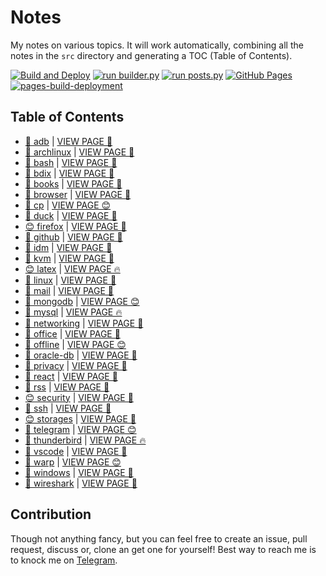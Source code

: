 # Notes

My notes on various topics. It will work automatically, combining all the notes in the `src` directory and generating a TOC (Table of Contents).

[![Build and Deploy](https://github.com/SharafatKarim/notes/actions/workflows/action.yml/badge.svg)](https://github.com/SharafatKarim/notes/actions/workflows/action.yml)
[![run builder.py](https://github.com/SharafatKarim/notes/actions/workflows/action.yml/badge.svg)](https://github.com/SharafatKarim/notes/actions/workflows/action.yml)
[![run posts.py](https://github.com/SharafatKarim/notes/actions/workflows/posts.yml/badge.svg)](https://github.com/SharafatKarim/notes/actions/workflows/posts.yml)
[![GitHub Pages](https://github.com/SharafatKarim/notes/actions/workflows/gh-pages.yml/badge.svg)](https://github.com/SharafatKarim/notes/actions/workflows/gh-pages.yml)
[![pages-build-deployment](https://github.com/SharafatKarim/notes/actions/workflows/pages/pages-build-deployment/badge.svg)](https://github.com/SharafatKarim/notes/actions/workflows/pages/pages-build-deployment)


## Table of Contents

- [🍕 adb](src/adb.md) | <a href='https://sharafat.is-a.dev/notes/adb' target='_blank'>VIEW PAGE 🍕</a>
- [👾 archlinux](src/archlinux.md) | <a href='https://sharafat.is-a.dev/notes/archlinux' target='_blank'>VIEW PAGE 🎸</a>
- [🍕 bash](src/bash.md) | <a href='https://sharafat.is-a.dev/notes/bash' target='_blank'>VIEW PAGE 🌈</a>
- [🌟 bdix](src/bdix.md) | <a href='https://sharafat.is-a.dev/notes/bdix' target='_blank'>VIEW PAGE 🌟</a>
- [🍕 books](src/books.md) | <a href='https://sharafat.is-a.dev/notes/books' target='_blank'>VIEW PAGE 🌟</a>
- [🌈 browser](src/browser.md) | <a href='https://sharafat.is-a.dev/notes/browser' target='_blank'>VIEW PAGE 🚀</a>
- [🌈 cp](src/cp.md) | <a href='https://sharafat.is-a.dev/notes/cp' target='_blank'>VIEW PAGE 😊</a>
- [🎸 duck](src/duck.md) | <a href='https://sharafat.is-a.dev/notes/duck' target='_blank'>VIEW PAGE 🤖</a>
- [😊 firefox](src/firefox.md) | <a href='https://sharafat.is-a.dev/notes/firefox' target='_blank'>VIEW PAGE 🤖</a>
- [🤖 github](src/github.md) | <a href='https://sharafat.is-a.dev/notes/github' target='_blank'>VIEW PAGE 🚀</a>
- [🍕 idm](src/idm.md) | <a href='https://sharafat.is-a.dev/notes/idm' target='_blank'>VIEW PAGE 🎸</a>
- [🤖 kvm](src/kvm.md) | <a href='https://sharafat.is-a.dev/notes/kvm' target='_blank'>VIEW PAGE 🎉</a>
- [😊 latex](src/latex.md) | <a href='https://sharafat.is-a.dev/notes/latex' target='_blank'>VIEW PAGE 🔥</a>
- [👾 linux](src/linux.md) | <a href='https://sharafat.is-a.dev/notes/linux' target='_blank'>VIEW PAGE 🚀</a>
- [🚀 mail](src/mail.md) | <a href='https://sharafat.is-a.dev/notes/mail' target='_blank'>VIEW PAGE 🌈</a>
- [🚀 mongodb](src/mongodb.md) | <a href='https://sharafat.is-a.dev/notes/mongodb' target='_blank'>VIEW PAGE 😊</a>
- [🎸 mysql](src/mysql.md) | <a href='https://sharafat.is-a.dev/notes/mysql' target='_blank'>VIEW PAGE 🔥</a>
- [🌈 networking](src/networking.md) | <a href='https://sharafat.is-a.dev/notes/networking' target='_blank'>VIEW PAGE 🎉</a>
- [🍕 office](src/office.md) | <a href='https://sharafat.is-a.dev/notes/office' target='_blank'>VIEW PAGE 👾</a>
- [🌈 offline](src/offline.md) | <a href='https://sharafat.is-a.dev/notes/offline' target='_blank'>VIEW PAGE 😊</a>
- [👾 oracle-db](src/oracle-db.md) | <a href='https://sharafat.is-a.dev/notes/oracle-db' target='_blank'>VIEW PAGE 🌟</a>
- [🤖 privacy](src/privacy.md) | <a href='https://sharafat.is-a.dev/notes/privacy' target='_blank'>VIEW PAGE 🤖</a>
- [🎉 react](src/react.md) | <a href='https://sharafat.is-a.dev/notes/react' target='_blank'>VIEW PAGE 🚀</a>
- [🎸 rss](src/rss.md) | <a href='https://sharafat.is-a.dev/notes/rss' target='_blank'>VIEW PAGE 👾</a>
- [😊 security](src/security.md) | <a href='https://sharafat.is-a.dev/notes/security' target='_blank'>VIEW PAGE 🍕</a>
- [👾 ssh](src/ssh.md) | <a href='https://sharafat.is-a.dev/notes/ssh' target='_blank'>VIEW PAGE 👾</a>
- [😊 storages](src/storages.md) | <a href='https://sharafat.is-a.dev/notes/storages' target='_blank'>VIEW PAGE 👾</a>
- [🚀 telegram](src/telegram.md) | <a href='https://sharafat.is-a.dev/notes/telegram' target='_blank'>VIEW PAGE 😊</a>
- [🎉 thunderbird](src/thunderbird.md) | <a href='https://sharafat.is-a.dev/notes/thunderbird' target='_blank'>VIEW PAGE 🔥</a>
- [👾 vscode](src/vscode.md) | <a href='https://sharafat.is-a.dev/notes/vscode' target='_blank'>VIEW PAGE 🌈</a>
- [🚀 warp](src/warp.md) | <a href='https://sharafat.is-a.dev/notes/warp' target='_blank'>VIEW PAGE 😊</a>
- [🌟 windows](src/windows.md) | <a href='https://sharafat.is-a.dev/notes/windows' target='_blank'>VIEW PAGE 🎸</a>
- [🌈 wireshark](src/wireshark.md) | <a href='https://sharafat.is-a.dev/notes/wireshark' target='_blank'>VIEW PAGE 🌟</a>

## Contribution

Though not anything fancy, but you can feel free to create an issue, pull request, discuss or, clone an get one for yourself!
Best way to reach me is to knock me on [Telegram](https://t.me/SharafatKarim).

